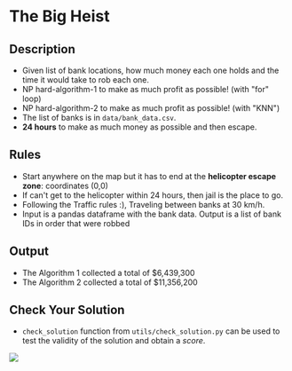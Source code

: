 # The Big Heist

## Description

- Given list of bank locations, how much money each one holds and the time it would take to rob each one.
- NP hard-algorithm-1 to make as much profit as possible! (with "for" loop)
- NP hard-algorithm-2 to make as much profit as possible! (with "KNN")
- The list of banks is in `data/bank_data.csv`.
- **24 hours** to make as much money as possible and then escape.

## Rules

- Start anywhere on the map but it has to end at the **helicopter escape zone**: coordinates (0,0)
- If can't get to the helicopter within 24 hours, then jail is the place to go.
- Following the Traffic rules :), Traveling between banks at 30 km/h.
- Input is a pandas dataframe with the bank data. Output is a list of bank IDs in order that were robbed

## Output
- The Algorithm 1 collected a total of $6,439,300
- The Algorithm 2 collected a total of $11,356,200

## Check Your Solution

- `check_solution` function from `utils/check_solution.py` can be used to test the validity of the solution and obtain a _score_.

![](https://media2.giphy.com/media/l41K160KBZgAxhhG8/200.gif)
